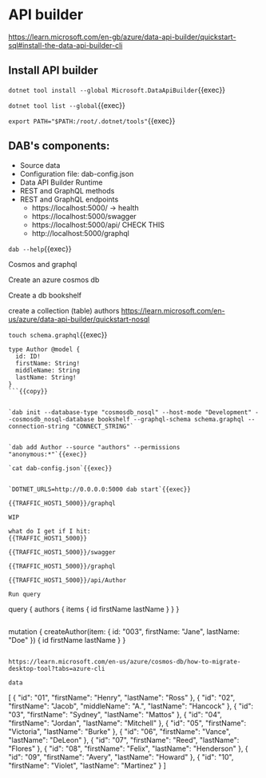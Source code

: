 # API builder


https://learn.microsoft.com/en-gb/azure/data-api-builder/quickstart-sql#install-the-data-api-builder-cli

## Install API builder

`dotnet tool install --global Microsoft.DataApiBuilder`{{exec}}

`dotnet tool list --global`{{exec}}

`export PATH="$PATH:/root/.dotnet/tools"`{{exec}}




## DAB's components:

- Source data
- Configuration file: dab-config.json
- Data API Builder Runtime
- REST and GraphQL methods
- REST and GraphQL endpoints
  - https://localhost:5000/ -> health
  - https://localhost:5000/swagger
  - https://localhost:5000/api/<name>   CHECK THIS
  - http://localhost:5000/graphql

`dab --help`{{exec}}




Cosmos and graphql

Create an azure cosmos db

Create a db bookshelf

create a collection (table) authors
https://learn.microsoft.com/en-us/azure/data-api-builder/quickstart-nosql


`touch schema.graphql`{{exec}}

```
type Author @model {
  id: ID!
  firstName: String!
  middleName: String
  lastName: String!
}
```{{copy}}


`dab init --database-type "cosmosdb_nosql" --host-mode "Development" --cosmosdb_nosql-database bookshelf --graphql-schema schema.graphql --connection-string "CONNECT_STRING"`


`dab add Author --source "authors" --permissions "anonymous:*"`{{exec}}

`cat dab-config.json`{{exec}}


`DOTNET_URLS=http://0.0.0.0:5000 dab start`{{exec}}

{{TRAFFIC_HOST1_5000}}/graphql

WIP

what do I get if I hit:
{{TRAFFIC_HOST1_5000}}

{{TRAFFIC_HOST1_5000}}/swagger

{{TRAFFIC_HOST1_5000}}/graphql

{{TRAFFIC_HOST1_5000}}/api/Author

Run query

```
query {
  authors {
    items {
      id
      firstName
      lastName
    }
  }
}
```

```
mutation {
  createAuthor(item: {
    id: "003",
    firstName: "Jane",
    lastName: "Doe"
  }) {
    id
    firstName
    lastName
  }
}
```

https://learn.microsoft.com/en-us/azure/cosmos-db/how-to-migrate-desktop-tool?tabs=azure-cli

data
```
[
  {
    "id": "01",
    "firstName": "Henry",
    "lastName": "Ross"
  },
  {
    "id": "02",
    "firstName": "Jacob",
    "middleName": "A.",
    "lastName": "Hancock"
  },
  {
    "id": "03",
    "firstName": "Sydney",
    "lastName": "Mattos"
  },
  {
    "id": "04",
    "firstName": "Jordan",
    "lastName": "Mitchell"
  },
  {
    "id": "05",
    "firstName": "Victoria",
    "lastName": "Burke"
  },
  {
    "id": "06",
    "firstName": "Vance",
    "lastName": "DeLeon"
  },
  {
    "id": "07",
    "firstName": "Reed",
    "lastName": "Flores"
  },
  {
    "id": "08",
    "firstName": "Felix",
    "lastName": "Henderson"
  },
  {
    "id": "09",
    "firstName": "Avery",
    "lastName": "Howard"
  },
  {
    "id": "10",
    "firstName": "Violet",
    "lastName": "Martinez"
  }
]
```


